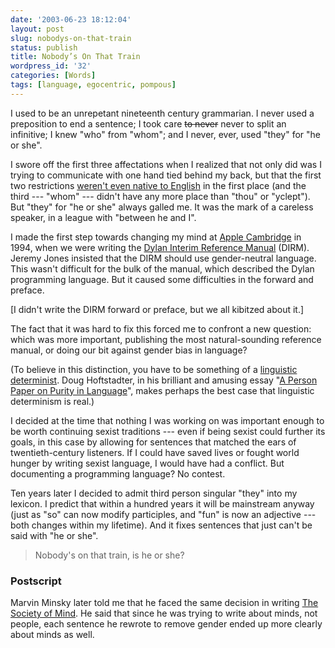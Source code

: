 ```yaml
---
date: '2003-06-23 18:12:04'
layout: post
slug: nobodys-on-that-train
status: publish
title: Nobody’s On That Train
wordpress_id: '32'
categories: [Words]
tags: [language, egocentric, pompous]
---
```


I used to be an unrepetant nineteenth century grammarian.  I never used a preposition to end a sentence; I took care <strike>to never</strike> never to split an infinitive; I knew "who" from "whom"; and I never, ever, used "they" for "he or she".

I swore off the first three affectations when I realized that not only did was I trying to communicate with one hand tied behind my back, but that the first two restrictions [weren't even native to English](http://www.wikipedia.org/wiki/Split_infinitive) in the first place (and the third --- "whom" --- didn't have any more place than "thou" or "yclept").  But "they" for "he or she" always galled me.  It was the mark of a careless speaker, in a league with "between he and I".

I made the first step towards changing my mind at [Apple Cambridge](http://osteele.com/museum/apple_dylan.html) in 1994, when we were writing the [Dylan Interim Reference Manual](http://core.federated.com/~jim/dirm/interim-contents.html) (DIRM).  Jeremy Jones insisted that the DIRM should use gender-neutral language.  This wasn't difficult for the bulk of the manual, which described the Dylan programming language.  But it caused some difficulties in the forward and preface.

[I didn't write the DIRM forward or preface, but we all kibitzed about it.]

The fact that it was hard to fix this forced me to confront a new question: which was more important, publishing the most natural-sounding reference manual, or doing our bit against gender bias in language?

(To believe in this distinction, you have to be something of a [linguistic determinist](http://venus.va.com.au/suggestion/sapir.html).  Doug Hoftstadter, in his brilliant and amusing essay "[A Person Paper on Purity in Language](http://www.bloomington.in.us/~abangert/person.html)", makes perhaps the best case that linguistic determinism is real.)

I decided at the time that nothing I was working on was important enough to be worth continuing sexist traditions --- even if being sexist could further its goals, in this case by allowing for sentences that matched the ears of twentieth-century listeners.  If I could have saved lives or fought world hunger by writing sexist language, I would have had a conflict.  But documenting a programming language?  No contest.

Ten years later I decided to admit third person singular "they" into my lexicon.  I predict that within a hundred years it will be mainstream anyway (just as "so" can now modify participles, and "fun" is now an adjective --- both changes within my lifetime).  And it fixes sentences that just can't be said with "he or she".

> Nobody's on that train, is he or she?

### Postscript

Marvin Minsky later told me that he faced the same decision in writing [The Society of Mind](http://www.amazon.com/exec/obidos/ISBN=0671657135/oliversteele-20/ref=nosim).  He said that since he was trying to write about minds, not people, each sentence he rewrote to remove gender ended up more clearly about minds as well.
